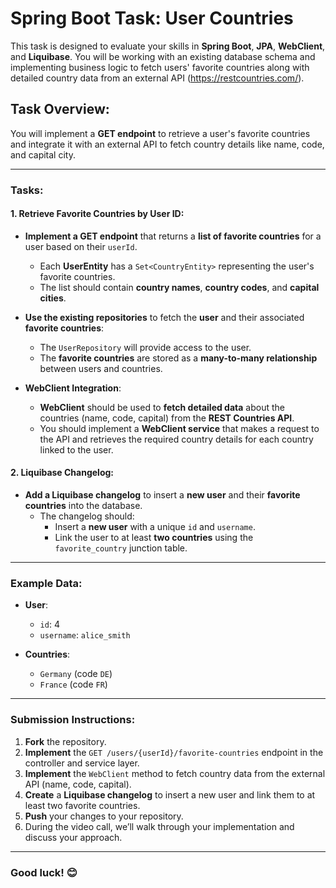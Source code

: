# Spring Boot Task: User Countries

This task is designed to evaluate your skills in **Spring Boot**, **JPA**, **WebClient**, and **Liquibase**. You will be working with an existing database schema and implementing business logic to fetch users' favorite countries along with detailed country data from an external API (https://restcountries.com/).

## Task Overview:

You will implement a **GET endpoint** to retrieve a user's favorite countries and integrate it with an external API to fetch country details like name, code, and capital city.

---

### Tasks:

#### 1. Retrieve Favorite Countries by User ID:
- **Implement a GET endpoint** that returns a **list of favorite countries** for a user based on their `userId`.
    - Each **UserEntity** has a `Set<CountryEntity>` representing the user's favorite countries.
    - The list should contain **country names**, **country codes**, and **capital cities**.

- **Use the existing repositories** to fetch the **user** and their associated **favorite countries**:
    - The `UserRepository` will provide access to the user.
    - The **favorite countries** are stored as a **many-to-many relationship** between users and countries.

- **WebClient Integration**:
    - **WebClient** should be used to **fetch detailed data** about the countries (name, code, capital) from the **REST Countries API**.
    - You should implement a **WebClient service** that makes a request to the API and retrieves the required country details for each country linked to the user.

#### 2. Liquibase Changelog:
- **Add a Liquibase changelog** to insert a **new user** and their **favorite countries** into the database.
    - The changelog should:
        - Insert a **new user** with a unique `id` and `username`.
        - Link the user to at least **two countries** using the `favorite_country` junction table.

---

### Example Data:
- **User**:
    - `id`: 4
    - `username`: `alice_smith`

- **Countries**:
    - `Germany` (code `DE`)
    - `France` (code `FR`)

---
### Submission Instructions:
1. **Fork** the repository.
2. **Implement** the `GET /users/{userId}/favorite-countries` endpoint in the controller and service layer.
3. **Implement** the `WebClient` method to fetch country data from the external API (name, code, capital).
4. **Create** a **Liquibase changelog** to insert a new user and link them to at least two favorite countries.
5. **Push** your changes to your repository.
6. During the video call, we’ll walk through your implementation and discuss your approach.

---
### Good luck! 😊